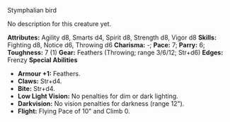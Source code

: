 Stymphalian bird

No description for this creature yet.

**Attributes:** Agility d8, Smarts d4, Spirit d8, Strength d8, Vigor d8
**Skills:** Fighting d8, Notice d6, Throwing d6
**Charisma:** -; **Pace:** 7; **Parry:** 6; **Toughness:** 7 (1)
**Gear:** Feathers (Throwing; range 3/6/12; Str+d6)
**Edges:** Frenzy
**Special Abilities**
- **Armour +1:** Feathers.
- **Claws:** Str+d4.
- **Bite:** Str+d4.
- **Low Light Vision:** No penalties for dim or dark lighting.
- **Darkvision:** No vision penalties for darkness (range 12").
- **Flight:** Flying Pace of 10" and Climb 0.

